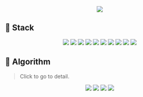 <div align=center>
  <img src="https://capsule-render.vercel.app/api?type=waving&height=210&text=CHOYUNSIG&desc=TM&descSize=20&descAlign=78&descAlignY=25&fontSize=105&fontAlign=40&fontAlignY=50&fontColor=FFFFFF&color=0:F798BB,100:C8B2F7">
</div>
<h2>📂 Stack</h2>
<div align=center>
  <img src="https://shields.io/badge/Android-3DDC84.svg?&style=for-the-badge&logo=android&logoColor=white">
  <img src="https://shields.io/badge/Kotlin-7F52FF.svg?&style=for-the-badge&logo=kotlin&logoColor=white">
  <img src="https://shields.io/badge/Jetpack_Compose-4285F4.svg?&style=for-the-badge&logo=jetpackcompose&logoColor=white">
  <img src="https://shields.io/badge/Flutter-02569B.svg?style=for-the-badge&logo=flutter&logoColor=white">
  <img src="https://shields.io/badge/Typescript-3178C6.svg?&style=for-the-badge&logo=typescript&logoColor=white">
  <img src="https://shields.io/badge/React-61DAFB.svg?&style=for-the-badge&logo=react&logoColor=white">
  <img src="https://shields.io/badge/Nextjs-000000.svg?&style=for-the-badge&logo=nextdotjs&logoColor=white">
  <img src="https://shields.io/badge/Spring-6DB33F.svg?&style=for-the-badge&logo=springboot&logoColor=white">
  <img src="https://shields.io/badge/Python-3776AB.svg?&style=for-the-badge&logo=python&logoColor=white">
  <img src="https://shields.io/badge/Git-F05032.svg?&style=for-the-badge&logo=git&logoColor=white">
</div>
<h2>📂 Algorithm</h2>
<blockquote>
  Click to go to detail.
</blockquote>
<div align=center>
  <a href="https://algorithm-with-bojtag.vercel.app/"><img src="https://shields.io/badge/Blog-TagTree-ff7b72.svg?&style=for-the-badge&logoColor=white"></a>
  <a href="https://solved.ac/profile/asdfghjkl46"><img src="https://shields.io/badge/Solved.ac-Diamond_5-00b4fc.svg?&style=for-the-badge&logoColor=white"></a>
  <a href="https://github.com/ssu-sccc/2024scon"><img src="https://shields.io/badge/2024_SCON-Silver_Award-AAAACC.svg?&style=for-the-badge&logoColor=white"></a>
  <a href="https://github.com/ssu-sccc/2025scon"><img src="https://shields.io/badge/2025_SCON-Silver_Award-AAAACC.svg?&style=for-the-badge&logoColor=white"></a>
</div>

